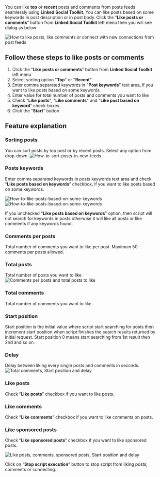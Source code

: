 You can like **top** or **recent** posts and comments from posts feeds seamlessly using **Linked Social Toolkit**. You can like posts based on some keywords in post description or in post body. Click the “**Like posts or comments**” button from **Linked Social Toolkit** left menu then you will see dialog as below

![How to like posts, like comments or connect with new connections from post feeds](https://github.com/ZiaUrR3hman/LinkedSocialToolkit/raw/master/images/How-to-like-posts-like-comments-or-connect-with-new-connections-from-post-feeds-image020.png) 

## Follow these steps to like posts or comments
1. Click the “**Like posts or comments**” button from **Linked Social Toolkit** left menu
2. Select sorting option "**Top**" or "**Recent**"
3. Enter comma separated keywords in "**Post keywords**" text area, if you want to like posts based on some keywords
4. Enter value for total number of posts and comments you want to like
5. Check "**Like posts**", "**Like comments**" and "**Like post based on keyword**" check-boxes
6. Click the "**Start**" button

## Feature explanation
### Sorting posts
You can sort posts by top post or by recent posts. Select any option from drop-down.
![How-to-sort-posts-in-new-feeds](https://github.com/ZiaUrR3hman/LinkedSocialToolkit/raw/master/images/How-to-sort-posts-in-new-feeds-image307.png)
 
### Posts keywords
Enter comma separated keywords in posts keywords text area and check “**Like posts based on keywords**” checkbox, If you want to like posts based on some keywords. 

![How-to-like-posts-based-on-some-keywords](https://github.com/ZiaUrR3hman/LinkedSocialToolkit/raw/master/images/How-to-like-posts-based-on-some-keywords-image309.png)
![How-to-like-posts-based-on-some-keywords](https://github.com/ZiaUrR3hman/LinkedSocialToolkit/raw/master/images/How-to-like-posts-based-on-some-keywords-image310.png)

If you unchecked “**Like posts based on keywords**” option, then script will not search for keywords in posts otherwise it will like all posts or like comments if any keywords found.
 
### Comments per posts
Total number of comments you want to like per post. Maximum 50 comments per posts allowed.
### Total posts
Total number of posts you want to like. 
![Comments per posts and total posts to like](https://github.com/ZiaUrR3hman/LinkedSocialToolkit/raw/master/images/image314.png)

### Total comments
Total number of comments you want to like.
### Start position
Start position is the initial value where script start searching for posts then increment start position when script finishes the search results returned by initial request. Start position 0 means start searching from 1st result then 2nd and so on.
### Delay
Delay between liking every single posts and comments in seconds.
![Total comments, Start position and delay](https://github.com/ZiaUrR3hman/LinkedSocialToolkit/raw/master/images/image315.png)

### Like posts
Check “**Like posts**” checkbox if you want to like posts.
### Like comments
Check “**Like comments**” checkbox if you want to like comments on posts.
### Like sponsored posts
Check “**Like sponsored posts**” checkbox if you want to like sponsored posts.

![Like posts, comments, sponsored posts, Start position and delay](https://github.com/ZiaUrR3hman/LinkedSocialToolkit/raw/master/images/image316.png)


Click on “**Stop script execution**” button to stop script from liking posts, comments or connecting.
 


